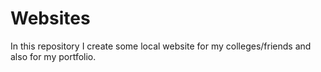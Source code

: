# Websites
In this repository I create some local website for my colleges/friends and also for my portfolio.
